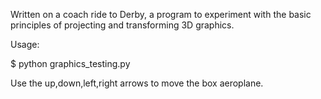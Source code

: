 
Written on a coach ride to Derby, a program to experiment with 
the basic principles of projecting and transforming 3D graphics.

Usage: 

$ python graphics_testing.py

Use the up,down,left,right arrows to move the box aeroplane.
